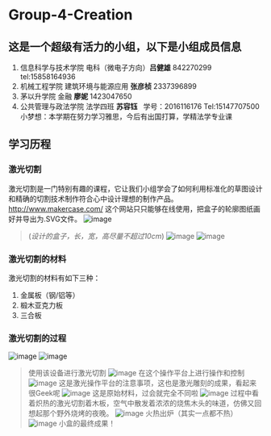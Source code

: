 Group-4-Creation
==========

## 这是一个超级有活力的小组，以下是小组成员信息

1. 信息科学与技术学院 电科（微电子方向）**吕健雄** 842270299 tel:15858164936
2. 机械工程学院 建筑环境与能源应用 **张彦桢** 2337396899
3. 茅以升学院 金融 **廖妮** 1423047650
4. 公共管理与政法学院 法学四班 **苏容钰**   学号：2016116176 Tel:15147707500 小梦想：本学期在努力学习雅思，今后有出国打算，学精法学专业课

## 学习历程

### 激光切割
激光切割是一门特别有趣的课程，它让我们小组学会了如何利用标准化的草图设计和精确的切割技术制作符合心中设计理想的制作产品。
http://www.makercase.com/ 
这个网站只只能够在线使用，把盒子的轮廓图纸画好并导出为.SVG文件。
![image](images/盒子轮廓图.png)
> (*设计的盒子，长，宽，高尽量不超过10cm*)
![image](images/盒子的设计图.png)
![image](images/最后一步.png)
### 激光切割的材料
激光切割的材料有如下三种：
1. 金属板（钢/铝等）
2. 椴木亚克力板
3. 三合板
### 激光切割的过程
![image](images/激光切割机.jpg)
![image](images/激光切割机2.jpg)
> 使用该设备进行激光切割
![image](images/激光切割机操作平台.jpg)
> 在这个操作平台上进行操作和控制
![image](images/激光切割注意事项.jpg)
> 这是激光操作平台的注意事项，这也是激光雕刻的成果，看起来很Geek呢
![image](images/激光切割材料.jpg)
> 这是原始材料，过会就完全不同啦
![image](images/激光切割过程.jpg)
> 过程中看着炽热的激光切割着木板，空气中散发着浓浓的烧焦木头的味道，仿佛又回想起那个野外烧烤的夜晚。
![image](images/激光切割平时作业.jpg)
> 火热出炉（其实一点都不热）
![image](images/未亮灯的初始外壳模型.jpg)
> 小盒的最终成果！
